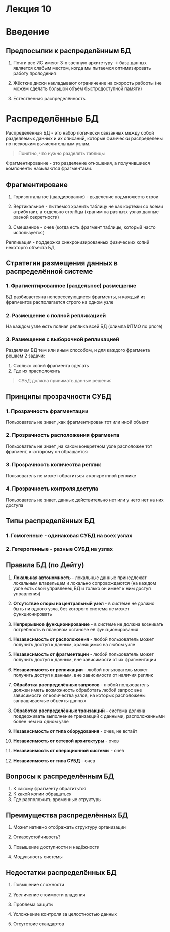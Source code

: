 # Лекция 10

# Введение

## Предпосылки к распределённым БД

1. Почти все ИС имеют 3-х звенную архитетуру -> база данных является слабым местом, когда мы пытаемся оптимизировать работу пролодения

2. Жёсткие диски накладывают ограничение на скорость рабооты (не можем сделать большой объём быстродоступной памяти)

3. Естественная распределённость

# Распределённые БД

Распределённая БД - это набор логически связанных между собой разделяемых данных и их описаний, которые физически распределены по нескоьким вычислительным узлам.

> Понятно, что нужно разделять таблицы

Фрагментирование - это разделение отношения, а получившиеся компоненты называются фрагментами.

## Фрагментироваие

1. Горизонтальное (шардирование) - выделение подмножеств строк

2. Вертикальное - пытаемся хранить таблицу не как кортежи со всеми атрибутаит, а отдельно столбцы (храним на разнызх узлах данные разной секретности)

3. Смешанное - очев (когда есть фрагмент таблицы, который часто используется)

Репликация - поддержка синхронизированных физических копий некоторго объекта БД

## Стратегии размещения данных в распределённой системе

### 1. Фрагментированное (раздельное) размещение

БД разбиваетсяна непересекующиеся фрагменты, и каждый из фрагментов располагается строго на одном узле

### 2. Размещение с полной репликацией

На каждом узле есть полная реплика всей БД (олимпа ИТМО по рпоге)

### 3. Размещение с выборочной репликацией

Разделяем БД тем или иным способом, и для каждого фрагмента решаем 2 задачи:

1. Сколько копий фрагмента сделать
2. Где их прасположить

> СУБД должна принимать данные решения

## Принципы прозрачности СУБД

### 1. Прозрачность фрагментации

Пользователь не знает ,как фрагментирован тот или иной объект

### 2. Прозрачность расположения фрагмента

Пользователь не знает ,на каком конкретном узле расположен тот фрагмент, к которому он обращается

### 3. Прозрачность количества реплик

Пользователь не может обратиться к конкретнной реплике

### 4. Прозрачность контроля доступа

Пользователь не знает, данных действительно нет или у него нет на них доступа

## Типы распределённых БД

### 1. Гомогенные - одинаковая СУБД на всех узлах

### 2. Гетерогенные - разные СУБД на узлах

## Правила БД (по Дейту)

1. **Локальная автономность** - локальные данные принедлежат локальным владельцам и локально сопровождаются (на каждом узле есть свой управленец БД и только он имеет к ним доступ управления)

2. **Отсутствие опоры на центральный узел** - в системе не должно быть ни одного узла, без которого система не может функционировать

3. **Непрерывное функционирование** - в системе не должна возникать потребность в плановом останове её функционирования

4. **Независимость от расположения** - любой пользователь может получить доступ к данным, хранящимся на любом узле

5. **Независимость от фрагментации** - любой пользователь может получить доступ к данным, вне зависимости от их фрагментации

6. **Независимость от репликации** - любой пользователь может получить доступ к данным, вне зависимости от наличия реплик

7. **Обработка распределённых запросов** - любой пользователь должен иметь возможность обработать любой запрос вне зависимости от количества узлов, на которых расположены запрашиваемые объекты данных

8. **Обработка распределённых транзакций** - система должна поддерживать выполнение транзакций с данными, расположенными более чем на одном узле

9. **Независимость от типа оборудования** - очев, не встаёт

10. **Независимость от сетевой архитектуры** - очев

11. **Независимость от операционной системы** - очев

12. **Независимость от типа СУБД** - очев

## Вопросы к распределённым БД

1. К какому фрагменту обратитьтся
2. К какой копии обращаться
3. Где расположить временные структуры

## Преимущества распределённых БД

1. Может нативно отображать структуру организации

2. Отказоустойчивость?

3. Повышение доступности и надёжности

4. Модульность системы

## Недостатки распределённых БД

1. Повышение сложности

2. Увеличение стоимости владения

3. Проблема защиты

4. Усложнение контроля за целостностью данных

5. Отсутствие стандартов
